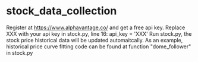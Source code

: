 # stock_data_collection
Register at https://www.alphavantage.co/ and get a free api key.
Replace XXX with your api key in stock.py, line 16: api_key = 'XXX'
Run stock.py, the stock price historical data will be updated automaitcally.
As an example, historical price curve fitting code can be found at function "dome_follower" in stock.py
